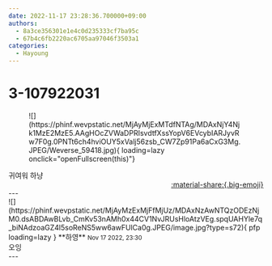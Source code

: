 ```yaml
---
date: 2022-11-17 23:28:36.700000+09:00
authors:
  - 8a3ce356301e1e4c0d235333cf7ba95c
  - 67b4c6fb2220ac6705aa97046f3503a1
categories:
  - Hayoung
---
```


# 3-107922031

<div class="post-container" markdown="1">
<div class="content-container md-sidebar__scrollwrap" markdown="1">


<figure markdown="1">
![](https://phinf.wevpstatic.net/MjAyMjExMTdfNTAg/MDAxNjY4Njk1MzE2MzE5.AAgHOcZVWaDPRIsvdtfXssYopV6EVcybIARJyvRw7F0g.0PNTt6ch4hviOUY5xValj56zsb_CW7Zp91Pa6aCxG3Mg.JPEG/Weverse_59418.jpg){ loading=lazy onclick="openFullscreen(this)"}
</figure>
귀여워 하냥

</div>
</div>

<div style="text-align: right;" markdown="1">
<a href="https://weverse.io/fromis9/fanpost/3-107922031" style="text-align: right;">:material-share:{.big-emoji}</a>
</div>
---

<div class="comments-container md-sidebar__scrollwrap" markdown="1">
<div class="comment" markdown="1">
<div class='id-container' markdown="1">
![](https://phinf.wevpstatic.net/MjAyMzExMjFfMjUz/MDAxNzAwNTQzODEzNjM0.dsABDAwBLvb_CmKv53nAMh0x44CV1NvJRUsHloAtzVEg.spqUAHYle7q_biNAdzoaGZ4l5soReNS5ww6awFUlCa0g.JPEG/image.jpg?type=s72){ pfp loading=lazy }
**<span class="artist">하영</span>** <small>Nov 17 2022, 23:30</small><br>
</div>
<div class='comment-body' markdown="1">
오잉
</div>
</div>
</div>
---
